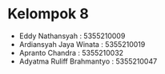 # Kelompok 8

- Eddy Nathansyah : 5355210009 
- Ardiansyah Jaya Winata : 5355210019
- Apranto Chandra : 5355210032
- Adyatma Ruliff Brahmantyo : 5355210047

